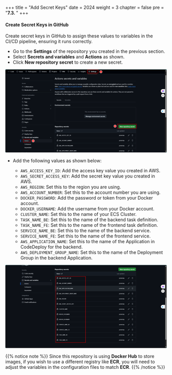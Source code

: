 +++
title = "Add Secret Keys"
date = 2024
weight = 3
chapter = false
pre = "<b>7.3. </b>"
+++

#### Create Secret Keys in GitHub

Create secret keys in GitHub to assign these values to variables in the CI/CD pipeline, ensuring it runs correctly.

- Go to the **Settings** of the repository you created in the previous section.
- Select **Secrets and variables** and **Actions** as shown.
- Click **New repository secret** to create a new secret.

![image](/images/7-cicd/7.3.1.png)

- Add the following values as shown below:

  - `AWS_ACCESS_KEY_ID`: Add the access key value you created in AWS.
  - `AWS_SECRET_ACCESS_KEY`: Add the secret key value you created in AWS.
  - `AWS_REGION`: Set this to the region you are using.
  - `AWS_ACCOUNT_NUMBER`: Set this to the account number you are using.
  - `DOCKER_PASSWORD`: Add the password or token from your Docker account.
  - `DOCKER_USERNAME`: Add the username from your Docker account.
  - `CLUSTER_NAME`: Set this to the name of your ECS Cluster.
  - `TASK_NAME_BE`: Set this to the name of the backend task definition.
  - `TASK_NAME_FE`: Set this to the name of the frontend task definition.
  - `SERVICE_NAME_BE`: Set this to the name of the backend service.
  - `SERVICE_NAME_FE`: Set this to the name of the frontend service.
  - `AWS_APPLICATION_NAME`: Set this to the name of the Application in CodeDeploy for the backend.
  - `AWS_DEPLOYMENT_GROUP_NAME`: Set this to the name of the Deployment Group in the backend Application.

![image](/images/7-cicd/7.3.2.png)

{{% notice note %}}
Since this repository is using **Docker Hub** to store images, if you wish to use a different registry like **ECR**, you will need to adjust the variables in the configuration files to match **ECR**.
{{% /notice %}}
